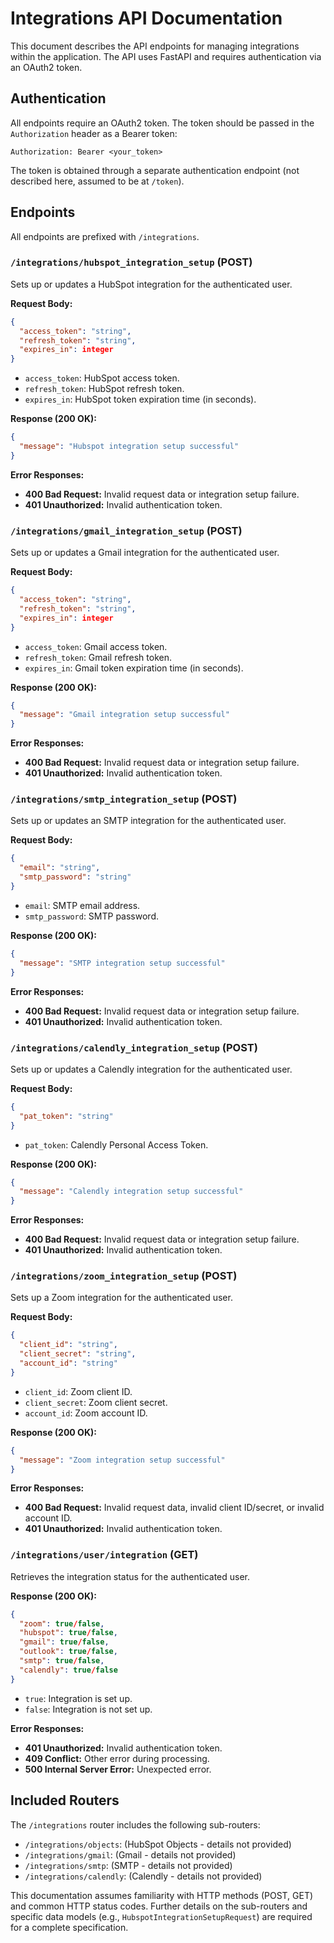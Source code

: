 # Integrations API Documentation

This document describes the API endpoints for managing integrations within the application.  The API uses FastAPI and requires authentication via an OAuth2 token.

## Authentication

All endpoints require an OAuth2 token.  The token should be passed in the `Authorization` header as a Bearer token:

```
Authorization: Bearer <your_token>
```

The token is obtained through a separate authentication endpoint (not described here, assumed to be at `/token`).


## Endpoints

All endpoints are prefixed with `/integrations`.

### `/integrations/hubspot_integration_setup` (POST)

Sets up or updates a HubSpot integration for the authenticated user.

**Request Body:**

```json
{
  "access_token": "string",
  "refresh_token": "string",
  "expires_in": integer
}
```

* `access_token`: HubSpot access token.
* `refresh_token`: HubSpot refresh token.
* `expires_in`:  HubSpot token expiration time (in seconds).


**Response (200 OK):**

```json
{
  "message": "Hubspot integration setup successful"
}
```

**Error Responses:**

* **400 Bad Request:**  Invalid request data or integration setup failure.
* **401 Unauthorized:** Invalid authentication token.


### `/integrations/gmail_integration_setup` (POST)

Sets up or updates a Gmail integration for the authenticated user.

**Request Body:**

```json
{
  "access_token": "string",
  "refresh_token": "string",
  "expires_in": integer
}
```

* `access_token`: Gmail access token.
* `refresh_token`: Gmail refresh token.
* `expires_in`: Gmail token expiration time (in seconds).

**Response (200 OK):**

```json
{
  "message": "Gmail integration setup successful"
}
```

**Error Responses:**

* **400 Bad Request:** Invalid request data or integration setup failure.
* **401 Unauthorized:** Invalid authentication token.


### `/integrations/smtp_integration_setup` (POST)

Sets up or updates an SMTP integration for the authenticated user.

**Request Body:**

```json
{
  "email": "string",
  "smtp_password": "string"
}
```

* `email`:  SMTP email address.
* `smtp_password`: SMTP password.

**Response (200 OK):**

```json
{
  "message": "SMTP integration setup successful"
}
```

**Error Responses:**

* **400 Bad Request:** Invalid request data or integration setup failure.
* **401 Unauthorized:** Invalid authentication token.


### `/integrations/calendly_integration_setup` (POST)

Sets up or updates a Calendly integration for the authenticated user.

**Request Body:**

```json
{
  "pat_token": "string"
}
```

* `pat_token`: Calendly Personal Access Token.

**Response (200 OK):**

```json
{
  "message": "Calendly integration setup successful"
}
```

**Error Responses:**

* **400 Bad Request:** Invalid request data or integration setup failure.
* **401 Unauthorized:** Invalid authentication token.


### `/integrations/zoom_integration_setup` (POST)

Sets up a Zoom integration for the authenticated user.

**Request Body:**

```json
{
  "client_id": "string",
  "client_secret": "string",
  "account_id": "string"
}
```

* `client_id`: Zoom client ID.
* `client_secret`: Zoom client secret.
* `account_id`: Zoom account ID.

**Response (200 OK):**

```json
{
  "message": "Zoom integration setup successful"
}
```

**Error Responses:**

* **400 Bad Request:** Invalid request data, invalid client ID/secret, or invalid account ID.
* **401 Unauthorized:** Invalid authentication token.


### `/integrations/user/integration` (GET)

Retrieves the integration status for the authenticated user.

**Response (200 OK):**

```json
{
  "zoom": true/false,
  "hubspot": true/false,
  "gmail": true/false,
  "outlook": true/false,
  "smtp": true/false,
  "calendly": true/false
}
```

* `true`: Integration is set up.
* `false`: Integration is not set up.

**Error Responses:**

* **401 Unauthorized:** Invalid authentication token.
* **409 Conflict:** Other error during processing.
* **500 Internal Server Error:**  Unexpected error.


## Included Routers

The `/integrations` router includes the following sub-routers:

* `/integrations/objects`: (HubSpot Objects - details not provided)
* `/integrations/gmail`: (Gmail - details not provided)
* `/integrations/smtp`: (SMTP - details not provided)
* `/integrations/calendly`: (Calendly - details not provided)


This documentation assumes familiarity with HTTP methods (POST, GET) and common HTTP status codes.  Further details on the sub-routers and specific data models (e.g., `HubspotIntegrationSetupRequest`) are required for a complete specification.
